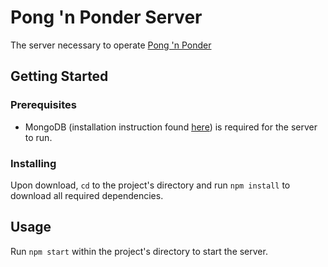 # Pong 'n Ponder Server
The server necessary to operate [Pong 'n Ponder](https://github.com/Percipi0/pong-n-ponder)
          
## Getting Started
### Prerequisites
* MongoDB (installation instruction found [here](https://web.stanford.edu/class/cs193x/mongodb.html#windows)) is required for the server to run.

### Installing
Upon download, <code>cd</code> to the project's directory and run <code>npm install</code> to download all required dependencies.

## Usage
Run <code>npm start</code> within the project's directory to start the server.
